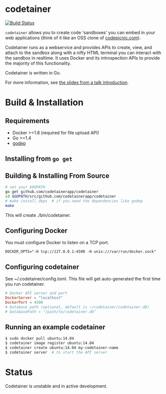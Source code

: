 # codetainer

[![Build Status](http://komanda.io:8080/api/badge/github.com/codetainerapp/codetainer/status.svg?branch=master)](http://komanda.io:8080/github.com/codetainerapp/codetainer)

`codetainer` allows you to create code 'sandboxes' you can embed in your 
web applications (think of it like an OSS clone of [codepicnic.com](http://codepicnic.com)).

Codetainer runs as a webservice and provides APIs to create, view, and attach to the 
sandbox along with a nifty HTML terminal you can interact with the sandbox in 
realtime. It uses Docker and its introspection APIs to provide the majority
of this functionality.

Codetainer is written in Go.

For more information, see [the slides from a talk introduction](https://www.slideshare.net/JenAndre/codetainer-a-browser-code-sandbox).

# Build & Installation

## Requirements

  * Docker >=1.8 (required for file upload API)
  * Go >=1.4
  * [godep](https://github.com/tools/godep)

## Installing from `go get`


## Building & Installing From Source 

```bash
# set your $GOPATH
go get github.com/codetainerapp/codetainer
cd $GOPATH/src/github.com/codetainerapp/codetainer
# make install_deps  # if you need the dependencies like godep
make
```

This will create ./bin/codetainer.

## Configuring Docker

You must configure Docker to listen on a TCP port.

```
DOCKER_OPTS="-H tcp://127.0.0.1:4500 -H unix:///var/run/docker.sock"
```

## Configuring codetainer

See ~/.codetainer/config.toml.  This file will get auto-generated the first 
time you run codetainer.

```toml
# Docker API server and port
DockerServer = "localhost"
DockerPort = 4500
# Database path (optional, default is ~/codetainer/codetainer.db)
# DatabasePath = "/path/to/codetainer.db"
```

## Running an example codetainer

```bash
$ sudo docker pull ubuntu:14.04
$ codetainer image register ubuntu:14.04
$ codetainer create ubuntu:14.04 my-codetainer-name
$ codetainer server  # to start the API server
```

# Status

Codetainer is unstable and in active development.
